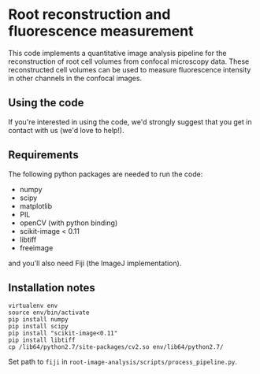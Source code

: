# Root reconstruction and fluorescence measurement

This code implements a quantitative image analysis pipeline for the reconstruction of root cell volumes from confocal microscopy data. These reconstructed cell volumes can be used to measure fluorescence intensity in other channels in the confocal images.

## Using the code

If you're interested in using the code, we'd strongly suggest that you get in contact with us (we'd love to help!).

## Requirements

The following python packages are needed to run the code:

* numpy
* scipy
* matplotlib
* PIL
* openCV (with python binding) 
* scikit-image < 0.11
* libtiff
* freeimage

and you'll also need Fiji (the ImageJ implementation).

## Installation notes

```
virtualenv env
source env/bin/activate
pip install numpy
pip install scipy
pip install "scikit-image<0.11"
pip install libtiff
cp /lib64/python2.7/site-packages/cv2.so env/lib64/python2.7/
```

Set path to ``fiji`` in ``root-image-analysis/scripts/process_pipeline.py``.
